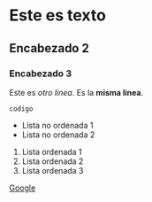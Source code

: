 # Este es texto
## Encabezado 2
### Encabezado 3

Este es *otro linea*.
Es la **misma linea**.

`codigo`

* Lista no ordenada 1
* Lista no ordenada 2

1. Lista ordenada 1
1. Lista ordenada 2
1. Lista ordenada 3

[Google](http://www.google.com)
